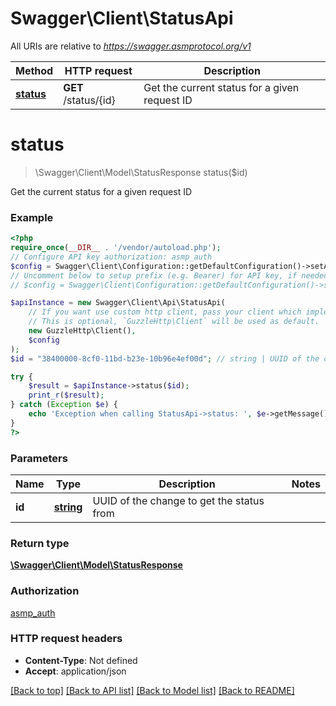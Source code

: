 # Swagger\Client\StatusApi

All URIs are relative to *https://swagger.asmprotocol.org/v1*

Method | HTTP request | Description
------------- | ------------- | -------------
[**status**](StatusApi.md#status) | **GET** /status/{id} | Get the current status for a given request ID

# **status**
> \Swagger\Client\Model\StatusResponse status($id)

Get the current status for a given request ID

### Example
```php
<?php
require_once(__DIR__ . '/vendor/autoload.php');
// Configure API key authorization: asmp_auth
$config = Swagger\Client\Configuration::getDefaultConfiguration()->setApiKey('X-API-KEY', 'YOUR_API_KEY');
// Uncomment below to setup prefix (e.g. Bearer) for API key, if needed
// $config = Swagger\Client\Configuration::getDefaultConfiguration()->setApiKeyPrefix('X-API-KEY', 'Bearer');

$apiInstance = new Swagger\Client\Api\StatusApi(
    // If you want use custom http client, pass your client which implements `GuzzleHttp\ClientInterface`.
    // This is optional, `GuzzleHttp\Client` will be used as default.
    new GuzzleHttp\Client(),
    $config
);
$id = "38400000-8cf0-11bd-b23e-10b96e4ef00d"; // string | UUID of the change to get the status from

try {
    $result = $apiInstance->status($id);
    print_r($result);
} catch (Exception $e) {
    echo 'Exception when calling StatusApi->status: ', $e->getMessage(), PHP_EOL;
}
?>
```

### Parameters

Name | Type | Description  | Notes
------------- | ------------- | ------------- | -------------
 **id** | [**string**](../Model/.md)| UUID of the change to get the status from |

### Return type

[**\Swagger\Client\Model\StatusResponse**](../Model/StatusResponse.md)

### Authorization

[asmp_auth](../../README.md#asmp_auth)

### HTTP request headers

 - **Content-Type**: Not defined
 - **Accept**: application/json

[[Back to top]](#) [[Back to API list]](../../README.md#documentation-for-api-endpoints) [[Back to Model list]](../../README.md#documentation-for-models) [[Back to README]](../../README.md)


